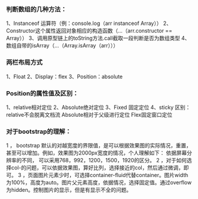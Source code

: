 ###  判断数组的几种方法：
1、Instanceof 运算符（例：console.log（arr instanceof Array））
2、 Constructor这个属性返回对象相应的构造函数（...（arr.constructor == Array））
3、调用原型链上的toString方法.call截取一段判断是否为数组类型
4、数组自带的isArray（...（Array.isArray（arr）））
### 两栏布局方式
1、Float
2、Display：flex
3、Position：absolute
### Position的属性值及区别：
1、relative相对定位
2、Absolute绝对定位
3、Fixed 固定定位
4、sticky 
区别：relative不会脱离文档流
Absolute相对于父级进行定位
Flex固定窗口定位
### 对于bootstrap的理解：
1 ， bootstrap 默认的对越宽度的界限值，是可以根据效果图的实际情况，重置，甚至可以增加。例如，效果图为2000px宽度的情况，个人理解如下：
依据屏幕分辨率的不同，
可以采用768，992，1200，1500，1920的区分。
2 ，对于如何选择col-的问题，可以依据效果图，算好比列，选择接近的col，然后通过微调，即可。
3 ，页面图片元素少时，可选择container-fluid代替container。图片width为100%，高度为auto。图片父元素高度，依据情况，选择固定值。通过overflow为hidden。控制图片的显示，但是有显示不全的问题。



